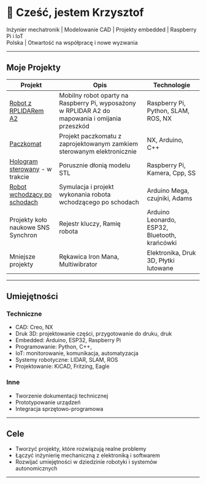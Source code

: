 # 👋 Cześć, jestem Krzysztof

Inżynier mechatronik | Modelowanie CAD | Projekty embedded | Raspberry Pi i IoT  
Polska | Otwartość na współpracę i nowe wyzwania

---

## Moje Projekty

| Projekt | Opis | Technologie |
|--------|------|-------------|
| [Robot z RPLIDARem A2](https://github.com/GawronK/RPLidar_based_robot) | Mobilny robot oparty na Raspberry Pi, wyposażony w RPLIDAR A2 do mapowania i omijania przeszkód | Raspberry Pi, Python, SLAM, ROS, NX |
| [Paczkomat](https://github.com/GawronK/Paczkomat) | Projekt paczkomatu z zaprojektowanym zamkiem sterowanym elektronicznie | NX, Arduino, C++ |
| [Hologram sterowany](https://github.com/TwojGitHub/modelowanie-3D) - w trakcie| Porusznie dłonią modelu STL | Raspberry Pi, Kamera, Cpp, SS|
| [Robot wchodzący po schodach](https://github.com/GawronK/Robot_schodochod) | Symulacja i projekt wykonania robota wchodzącego po schodach | Arduino Mega, czujniki, Adams|
| Projekty koło naukowe SNS Synchron | Rejestr kluczy, Ramię robota | Arduino Leonardo, ESP32, Bluetooth, krańcówki|
| Mniejsze projekty | Rękawica Iron Mana, Multiwibrator | Elektronika, Druk 3D, Płytki lutowane |
---

##  Umiejętności

###  Techniczne
- CAD: Creo, NX
- Druk 3D: projektowanie części, przygotowanie do druku, druk
- Embedded: Arduino, ESP32, Raspberry Pi
- Programowanie: Python, C++, 
- IoT: monitorowanie, komunikacja, automatyzacja
- Systemy robotyczne: LIDAR, SLAM, ROS
- Projektowanie: KiCAD, Fritzing, Eagle

###  Inne
- Tworzenie dokumentacji technicznej
- Prototypowanie urządzeń
- Integracja sprzętowo-programowa

---

##  Cele
- Tworzyć projekty, które rozwiązują realne problemy
- Łączyć inżynierię mechaniczną z elektroniką i softwarem
- Rozwijać umiejętności w dziedzinie robotyki i systemów autonomicznych

---
